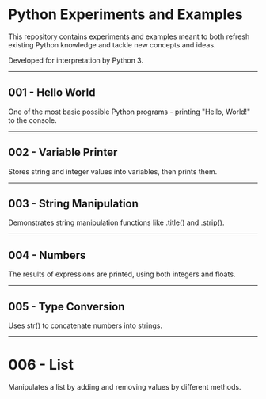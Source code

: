 # Python Experiments and Examples

This repository contains experiments and examples meant to both refresh existing
Python knowledge and tackle new concepts and ideas.

Developed for interpretation by Python 3.

---

## 001 - Hello World

One of the most basic possible Python programs - printing "Hello, World!" to
the console.

---

## 002 - Variable Printer

Stores string and integer values into variables, then prints them.

---

## 003 - String Manipulation

Demonstrates string manipulation functions like .title() and .strip().

---

## 004 - Numbers

The results of expressions are printed, using both integers and floats.

---

## 005 - Type Conversion

Uses str() to concatenate numbers into strings.

---

# 006 - List

Manipulates a list by adding and removing values by different methods.
